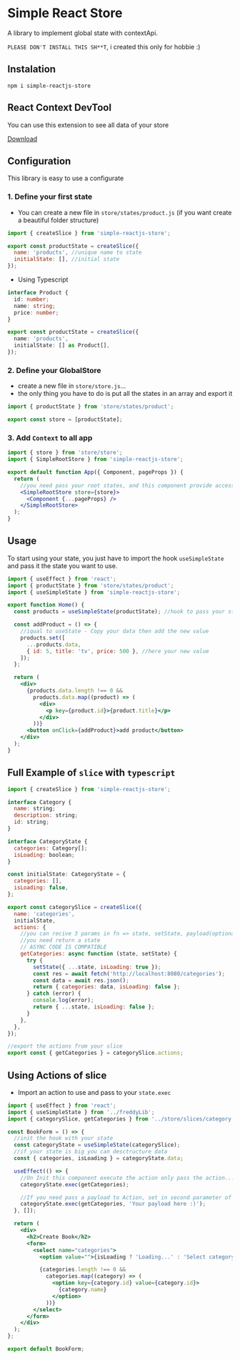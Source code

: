 # Simple React Store

A library to implement global state with contextApi.

`PLEASE DON'T INSTALL THIS SH**T`, i created this only for hobbie :)

## Instalation

`npm i simple-reactjs-store`

## React Context DevTool

You can use this extension to see all data of your store

[Download](https://chrome.google.com/webstore/detail/react-context-devtool/oddhnidmicpefilikhgeagedibnefkcf)

## Configuration

This library is easy to use a configurate

### 1. Define your first state

- You can create a new file in `store/states/product.js` (if you want create a beautiful folder structure)

```js
import { createSlice } from 'simple-reactjs-store';

export const productState = createSlice({
  name: 'products', //unique name to state
  initialState: [], //initial state
});
```

- Using Typescript

```ts
interface Product {
  id: number;
  name: string;
  price: number;
}

export const productState = createSlice({
  name: 'products',
  initialState: [] as Product[],
});
```

### 2. Define your GlobalStore

- create a new file in `store/store.js`...
- the only thing you have to do is put all the states in an array and export it

```js
import { productState } from 'store/states/product';

export const store = [productState];
```

### 3. Add `Context` to all app

```jsx
import { store } from 'store/store';
import { SimpleRootStore } from 'simple-reactjs-store';

export default function App({ Component, pageProps }) {
  return (
    //you need pass your root states, and this component provide access to all data
    <SimpleRootStore store={store}>
      <Component {...pageProps} />
    </SimpleRootStore>
  );
}
```

## Usage

To start using your state, you just have to import the hook `useSimpleState` and pass it the state you want to use.

```jsx
import { useEffect } from 'react';
import { productState } from 'store/states/product';
import { useSimpleState } from 'simple-reactjs-store';

export function Home() {
  const products = useSimpleState(productState); //hook to pass your state

  const addProduct = () => {
    //iqual to useState - Copy your data then add the new value
    products.set([
      ...products.data,
      { id: 5, title: 'tv', price: 500 }, //here your new value
    ]);
  };

  return (
    <div>
      {products.data.length !== 0 &&
        products.data.map((product) => (
          <div>
            <p key={product.id}>{product.title}</p>
          </div>
        ))}
      <button onClick={addProduct}>add product</button>
    </div>
  );
}
```

## Full Example of `slice` with `typescript`

```jsx
import { createSlice } from 'simple-reactjs-store';

interface Category {
  name: string;
  description: string;
  id: string;
}

interface CategoryState {
  categories: Category[];
  isLoading: boolean;
}

const initialState: CategoryState = {
  categories: [],
  isLoading: false,
};

export const categorySlice = createSlice({
  name: 'categories',
  initialState,
  actions: {
    //you can recive 3 params in fn => state, setState, payload(optionaly)
    //you need return a state
    // ASYNC CODE IS COMPATIBLE
    getCategories: async function (state, setState) {
      try {
        setState({ ...state, isLoading: true });
        const res = await fetch('http://localhost:8080/categories');
        const data = await res.json();
        return { categories: data, isLoading: false };
      } catch (error) {
        console.log(error);
        return { ...state, isLoading: false };
      }
    },
  },
});

//export the actions from your slice
export const { getCategories } = categorySlice.actions;
```

## Using Actions of slice

- Import an action to use and pass to your `state.exec`

```jsx
import { useEffect } from 'react';
import { useSimpleState } from '../freddyLib';
import { categorySlice, getCategories } from '../store/slices/category';

const BookForm = () => {
  //init the hook with your state
  const categoryState = useSimpleState(categorySlice);
  //if your state is big you can desctructure data
  const { categories, isLoading } = categoryState.data;

  useEffect(() => {
    //On Init this component execute the action only pass the action... Don't call your FN
    categoryState.exec(getCategories);

    //If you need pass a payload to Action, set in second parameter of exec
    categoryState.exec(getCategories, 'Your payload here :)');
  }, []);

  return (
    <div>
      <h2>Create Book</h2>
      <form>
        <select name="categories">
          <option value="">{isLoading ? 'Loading...' : 'Select category'}</option>

          {categories.length !== 0 &&
            categories.map((category) => (
              <option key={category.id} value={category.id}>
                {category.name}
              </option>
            ))}
        </select>
      </form>
    </div>
  );
};

export default BookForm;
```
